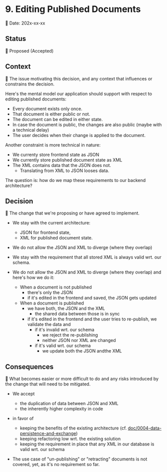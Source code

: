 # 9. Editing Published Documents

🚧 Date: 202x-xx-xx

## Status

🚧 Proposed (Accepted)

## Context

🚧 The issue motivating this decision, and any context that influences or constrains the decision.

Here's the mental model our application should support with respect to editing published documents:

- Every document exists only once.
- That document is either public or not.
- The document can be edited in either state.
- In case the document is public, the changes are also public (maybe with a technical delay)
- The user decides when their change is applied to the document.

Another constraint is more technical in nature:

- We currenty store frontend state as JSON
- We currently store published document state as XML
- The XML contains data that the JSON does not.
  - Translating from XML to JSON looses data.

The question is: how do we map these requirements to our backend architecture?

## Decision

🚧 The change that we're proposing or have agreed to implement.

- We stay with the current architecture:
  - JSON for frontend state,
  - XML for published document state.
- We do not allow the JSON and XML to diverge (where they overlap)
- We stay with the requirement that all stored XML is always valid wrt. our schema.

- We do not allow the JSON and XML to diverge (where they overlap) and here's how we do it:
  - When a document is not published
    - there's only the JSON
    - if it's edited in the frontend and saved, the JSON gets updated
  - When a document is published
    - we have both, the JSON and the XML
      - the shared data between those is in sync
    - if it's edited in the frontend and the user tries to re-publish, we validate the data and
      - if it's invalid wrt. our schema
        - we reject the re-publishing
        - neither JSON nor XML are changed
      - if it's valid wrt. our schema
        - we update both the JSON andthe XML

## Consequences

🚧 What becomes easier or more difficult to do and any risks introduced by the change that will need to be mitigated.

- We accept
  - the duplication of data between JSON and XML
  - the inherently higher complexity in code

- in favor of

  - keeping the benefits of the existing architecture (cf. [doc/0004-data-persistence-and-exchange](./0004-data-persistence-and-exchange.md))
  - keeping refactoring low wrt. the existing solution
  - keeping the requirement in place that any XML in our database is valid wrt. our schema

- The use case of "un-publishing" or "retracting" documents is not covered, yet, as it's no requirement so far.
